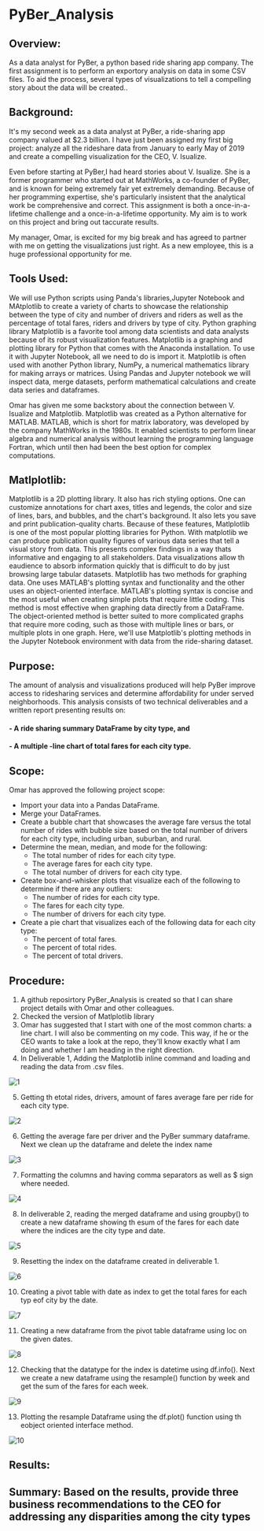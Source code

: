 # PyBer_Analysis


## Overview:
As a data analyst for PyBer, a python based ride sharing app company. The first assignment is
to perform an exportory analysis on data in some CSV files. To aid the process, several types
of visualizations to tell a compelling story about the data will be created..

## Background:
It's my second week as a data analyst at PyBer, a ride-sharing app company valued at $2.3 billion.
I have just been assigned my first big project: analyze all the rideshare data from January to early
May of 2019 and create a compelling visualization for the CEO, V. Isualize.

Even before starting at PyBer,I had heard stories about V. Isualize. She is a former programmer who 
started out at MathWorks, a co-founder of PyBer, and is known for being extremely fair yet extremely 
demanding. Because of her programming expertise, she's particularly insistent that the analytical work
be comprehensive and correct. This assignment is both a once-in-a-lifetime challenge and a once-in-a-lifetime 
opportunity. My aim is to work on this project and bring out taccurate results.

My manager, Omar, is excited for my big break and has agreed to partner with me on getting the 
visualizations just right. As a new employee, this is a huge professional opportunity for me.



## Tools Used:

We will use Python scripts using Panda's libraries,Jupyter Notebook and MAtplotlib to create a variety of charts to showcase the relationship between the type of city and number of drivers and riders as well as the percentage of total fares, riders and drivers by type of city. Python graphing library Matplotlib is a favorite tool among data scientists and data analysts because of its robust visualization features. Matplotlib is a graphing and plotting library for Python that comes with the Anaconda installation. To use it with Jupyter Notebook, all we need to do is import it. Matplotlib is often used with another Python library, NumPy, a numerical mathematics library for making arrays or matrices. Using Pandas and Jupyter notebook we will inspect data, merge datasets, perform mathematical calculations and create data series and dataframes.

Omar has given me some backstory about the connection between V. Isualize and Matplotlib. Matplotlib was created as a Python alternative for MATLAB. MATLAB, which is short for matrix laboratory, was developed by the company MathWorks in the 1980s. It enabled scientists to perform linear algebra and numerical analysis without learning the programming language Fortran, which until then had been the best option for complex computations.


## Matlplotlib:
Matplotlib is a 2D plotting library. It also has rich styling options. One can customize annotations for chart axes, titles and legends, the color and size of lines, bars, and bubbles, and the chart's background. It also lets you save and print publication-quality charts. Because of these features, Matlplotlib is one of the most popular plotting libraries for Python. With matplotlib we can produce publication quality figures of various data series that tell a visual story from data. This presents complex findings in a way thats informative and engaging to all stakeholders. Data visualizations allow th eaudience to absorb information quickly that is difficult to do by just browsing large tabular datasets.
Matplotlib has two methods for graphing data. One uses MATLAB's plotting syntax and functionality and the other uses an object-oriented interface. MATLAB's plotting syntax is concise and the most useful when creating simple plots that require little coding. This method is most effective when graphing data directly from a DataFrame. The object-oriented method is better suited to more complicated graphs that require more coding, such as those with multiple lines or bars, or multiple plots in one graph. Here, we'll use Matplotlib's plotting methods in the Jupyter Notebook environment with data from the ride-sharing dataset. 


## Purpose:
The amount of analysis and visualizations produced will help PyBer improve access to ridesharing services and determine affordability for under served neighborhoods. This analysis consists of two technical deliverables and a written report presenting results on:
#### - A ride sharing summary DataFrame by city type, and
#### - A multiple -line chart of total fares for each city type.

## Scope:
Omar has approved the following project scope:
- Import your data into a Pandas DataFrame.
- Merge your DataFrames.
- Create a bubble chart that showcases the average fare versus the total number of rides with bubble size based on the total number of drivers for each city type, including urban, suburban, and rural.
- Determine the mean, median, and mode for the following:
	- The total number of rides for each city type.
	- The average fares for each city type.
	- The total number of drivers for each city type.
- Create box-and-whisker plots that visualize each of the following to determine if there are any outliers:
	- The number of rides for each city type.
	- The fares for each city type.
	- The number of drivers for each city type.
- Create a pie chart that visualizes each of the following data for each city type:
	- The percent of total fares.
	- The percent of total rides.
	- The percent of total drivers.

## Procedure:
1) A github reposirtory PyBer_Analysis is created so that I can share project details with Omar and other colleagues.
2) Checked the version of Matlplotlib library 
3) Omar has suggested that I start with one of the most common charts: a line chart. I will also be commenting on my code. This way, if he or the CEO wants to take a look at the repo, they'll know exactly what I am  doing and whether I am heading in the right direction.
4) In Deliverable 1, Adding the Matplotlib inline command and loading and reading the data from .csv files.

![1](https://user-images.githubusercontent.com/23488019/143162145-ae81bf8d-dd00-4367-a9f5-0d484eeefbe0.PNG)

5) Getting th etotal rides, drivers, amount of fares average fare per ride for each city type.

![2](https://user-images.githubusercontent.com/23488019/143162204-a787e8dc-d2c8-4a43-b91f-e918ba2984b5.PNG)

6) Getting the average fare per driver and the PyBer summary dataframe. Next we clean up the dataframe and delete the index name

![3](https://user-images.githubusercontent.com/23488019/143162223-3ed762ee-a151-469e-8a4b-d560a2c4e25e.PNG)

7) Formatting the columns and having comma separators as well as $ sign where needed.

![4](https://user-images.githubusercontent.com/23488019/143162234-4c918f21-d54e-4cae-9ee8-374f420de4f3.PNG)

8) In deliverable 2, reading the merged dataframe and using groupby() to create a new dataframe showing th esum of the fares for each date where the indices are the city type and date.

![5](https://user-images.githubusercontent.com/23488019/143162243-c7373e61-959d-4500-aa34-7d6ea4bb8972.PNG)

9) Resetting the index on the dataframe created in deliverable 1.

![6](https://user-images.githubusercontent.com/23488019/143162261-eecb33ab-996a-4093-9577-1c72a18e45e1.PNG)

10) Creating a pivot table with date as index to get the total fares for each typ eof city by the date.

![7](https://user-images.githubusercontent.com/23488019/143162281-f876ca0a-350a-4dce-9489-49410db0f8c6.PNG)

11) Creating a new dataframe from the pivot table dataframe using loc on the given dates.

![8](https://user-images.githubusercontent.com/23488019/143162301-b95d0eeb-360a-432e-9adb-3365556048f1.PNG)

12) Checking that the datatype for the index is datetime using df.info(). Next we create a new dataframe using the resample() function by week and get the sum of the fares for each week.

![9](https://user-images.githubusercontent.com/23488019/143162332-e036de0c-6e53-4f52-921f-b22ada32b4b9.PNG)

13) Plotting the resample Dataframe using the df.plot() function using th eobject oriented interface method.

![10](https://user-images.githubusercontent.com/23488019/143162348-03da2f3e-89c1-42f0-bef6-f1800ca57d98.PNG)

## Results:


## Summary: Based on the results, provide three business recommendations to the CEO for addressing any disparities among the city types
